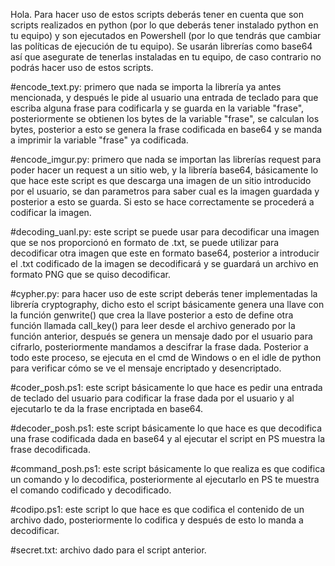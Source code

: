 Hola. Para hacer uso de estos scripts deberás tener en cuenta que son scripts realizados en python (por lo que deberás tener instalado python en tu equipo) y son ejecutados en Powershell (por lo que tendrás que cambiar las políticas de ejecución de tu equipo). Se usarán librerías como base64 así que asegurate de tenerlas instaladas en tu equipo, de caso contrario no podrás hacer uso de estos scripts.

#encode_text.py: primero que nada se importa la librería ya antes mencionada, y después le pide al usuario una entrada de teclado para que escriba alguna frase para codificarla y se guarda en la variable "frase", posteriormente se obtienen los bytes de la variable "frase", se calculan los bytes, posterior a esto se genera la frase codificada en base64 y se manda a imprimir la variable "frase" ya codificada.

#encode_imgur.py: primero que nada se importan las librerías request para poder hacer un request a un sitio web, y la librería base64, básicamente lo que hace este script es que descarga una imagen de un sitio introducido por el usuario, se dan parametros para saber cual es la imagen guardada y posterior a esto se guarda. Si esto se hace correctamente se procederá a codificar la imagen. 

#decoding_uanl.py: este script se puede usar para decodificar una imagen que se nos proporcionó en formato de .txt, se puede utilizar para decodificar otra imagen que este en formato base64, posterior a introducir el .txt codificado de la imagen se decodificará y se guardará un archivo en formato PNG que se quiso decodificar.

#cypher.py: para hacer uso de este script deberás tener implementadas la librería cryptography, dicho esto el script básicamente genera una llave con la función genwrite() que crea la llave posterior a esto de define otra función llamada call_key() para leer desde el archivo generado por la función anterior, después se genera un mensaje dado por el usuario para cifrarlo, posteriormente mandamos a descifrar la frase dada. Posterior a todo este proceso, se ejecuta en el cmd de Windows o en el idle de python para verificar cómo se ve el mensaje encriptado y desencriptado.

#coder_posh.ps1: este script básicamente lo que hace es pedir una entrada de teclado del usuario para codificar la frase dada por el usuario y al ejecutarlo te da la frase encriptada en base64.

#decoder_posh.ps1: este script básicamente lo que hace es que decodifica una frase codificada dada en base64 y al ejecutar el script en PS muestra la frase decodificada.

#command_posh.ps1: este script básicamente lo que realiza es que codifica un comando y lo decodifica, posteriormente al ejecutarlo en PS te muestra el comando codificado y decodificado.

#codipo.ps1: este script lo que hace es que codifica el contenido de un archivo dado, posteriormente lo codifica y después de esto lo manda a decodificar.

#secret.txt: archivo dado para el script anterior.
